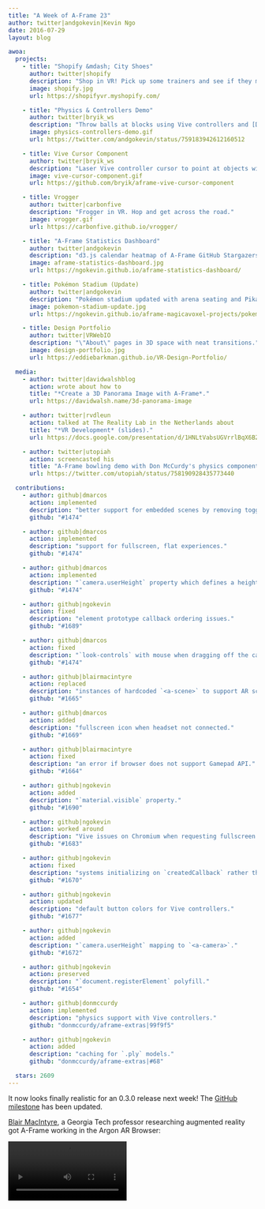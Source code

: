 ```yaml
---
title: "A Week of A-Frame 23"
author: twitter|andgokevin|Kevin Ngo
date: 2016-07-29
layout: blog

awoa:
  projects:
    - title: "Shopify &mdash; City Shoes"
      author: twitter|shopify
      description: "Shop in VR! Pick up some trainers and see if they match your swagga."
      image: shopify.jpg
      url: https://shopifyvr.myshopify.com/

    - title: "Physics & Controllers Demo"
      author: twitter|bryik_ws
      description: "Throw balls at blocks using Vive controllers and [Don McCurdy's](https://twitter.com/donrmccurdy) physics."
      image: physics-controllers-demo.gif
      url: https://twitter.com/andgokevin/status/759183942612160512

    - title: Vive Cursor Component
      author: twitter|bryik_ws
      description: "Laser Vive controller cursor to point at objects with your hands."
      image: vive-cursor-component.gif
      url: https://github.com/bryik/aframe-vive-cursor-component

    - title: Vrogger
      author: twitter|carbonfive
      description: "Frogger in VR. Hop and get across the road."
      image: vrogger.gif
      url: https://carbonfive.github.io/vrogger/

    - title: "A-Frame Statistics Dashboard"
      author: twitter|andgokevin
      description: "d3.js calendar heatmap of A-Frame GitHub Stargazers per day."
      image: aframe-statistics-dashboard.jpg
      url: https://ngokevin.github.io/aframe-statistics-dashboard/

    - title: Pokémon Stadium (Update)
      author: twitter|andgokevin
      description: "Pokémon stadium updated with arena seating and Pikachu!"
      image: pokemon-stadium-update.jpg
      url: https://ngokevin.github.io/aframe-magicavoxel-projects/pokemon/

    - title: Design Portfolio
      author: twitter|VRWebIO
      description: "\"About\" pages in 3D space with neat transitions."
      image: design-portfolio.jpg
      url: https://eddiebarkman.github.io/VR-Design-Portfolio/

  media:
    - author: twitter|davidwalshblog
      action: wrote about how to
      title: "*Create a 3D Panorama Image with A-Frame*."
      url: https://davidwalsh.name/3d-panorama-image

    - author: twitter|rvdleun
      action: talked at The Reality Lab in the Netherlands about
      title: "*VR Development* (slides)."
      url: https://docs.google.com/presentation/d/1HNLtVabsUGVrrlBqX6BZ7fVvmHz3Zd6mGPblunYPy6U/edit#slide=id.g1496fca36c_0_0

    - author: twitter|utopiah
      action: screencasted his
      title: "A-Frame bowling demo with Don McCurdy's physics component."
      url: https://twitter.com/utopiah/status/758190928435773440

  contributions:
    - author: github|dmarcos
      action: implemented
      description: "better support for embedded scenes by removing toggling styles when doing `<a-scene embedded>`."
      github: "#1474"

    - author: github|dmarcos
      action: implemented
      description: "support for fullscreen, flat experiences."
      github: "#1474"

    - author: github|dmarcos
      action: implemented
      description: "`camera.userHeight` property which defines a height offset that is removed when entering VR to resolve flat vs. VR camera height."
      github: "#1474"

    - author: github|ngokevin
      action: fixed
      description: "element prototype callback ordering issues."
      github: "#1689"

    - author: github|dmarcos
      action: fixed
      description: "`look-controls` with mouse when dragging off the canvas."
      github: "#1474"

    - author: github|blairmacintyre
      action: replaced
      description: "instances of hardcoded `<a-scene>` to support AR scenes."
      github: "#1665"

    - author: github|dmarcos
      action: added
      description: "fullscreen icon when headset not connected."
      github: "#1669"

    - author: github|blairmacintyre
      action: fixed
      description: "an error if browser does not support Gamepad API."
      github: "#1664"

    - author: github|ngokevin
      action: added
      description: "`material.visible` property."
      github: "#1690"

    - author: github|ngokevin
      action: worked around
      description: "Vive issues on Chromium when requesting fullscreen on canvas that is being presented to headset."
      github: "#1683"

    - author: github|ngokevin
      action: fixed
      description: "systems initializing on `createdCallback` rather than `attachedCallback`."
      github: "#1670"

    - author: github|ngokevin
      action: updated
      description: "default button colors for Vive controllers."
      github: "#1677"

    - author: github|ngokevin
      action: added
      description: "`camera.userHeight` mapping to `<a-camera>`."
      github: "#1672"

    - author: github|ngokevin
      action: preserved
      description: "`document.registerElement` polyfill."
      github: "#1654"

    - author: github|donmccurdy
      action: implemented
      description: "physics support with Vive controllers."
      github: "donmccurdy/aframe-extras|99f9f5"

    - author: github|ngokevin
      action: added
      description: "caching for `.ply` models."
      github: "donmccurdy/aframe-extras|#68"

  stars: 2609
---
```


It now looks finally realistic for an 0.3.0 release next week! The [GitHub
milestone](https://github.com/aframevr/aframe/milestone/2) has been updated.

[Blair MacIntyre](http://blairmacintyre.me/), a Georgia Tech professor researching
augmented reality got A-Frame working in the Argon AR Browser:

<video autoplay loop src="/images/awoa/argon.mp4" width="240"></video>
